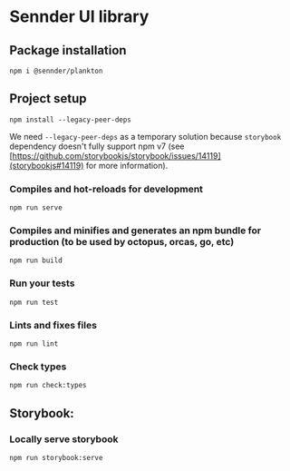 # Sennder UI library

## Package installation

```
npm i @sennder/plankton
```

## Project setup

```
npm install --legacy-peer-deps
```

We need `--legacy-peer-deps` as a temporary solution because `storybook` dependency doesn't fully support npm v7 (see [https://github.com/storybookjs/storybook/issues/14119](storybookjs#14119) for more information).

### Compiles and hot-reloads for development

```
npm run serve
```

### Compiles and minifies and generates an npm bundle for production (to be used by octopus, orcas, go, etc)

```
npm run build
```

### Run your tests

```
npm run test
```

### Lints and fixes files

```
npm run lint
```

### Check types

```
npm run check:types
```

## Storybook:

### Locally serve storybook

```
npm run storybook:serve
```
